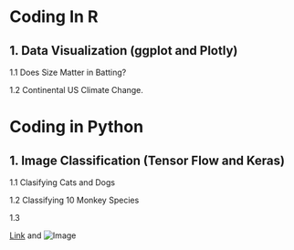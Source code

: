 

# Coding In R

## 1. Data Visualization (ggplot and Plotly)

1.1 Does Size Matter in Batting?

1.2 Continental US Climate Change.

# Coding in Python

## 1. Image Classification (Tensor Flow and Keras)

1.1 Clasifying Cats and Dogs

1.2 Classifying 10 Monkey Species

1.3


[Link](url) and ![Image](src)
```


